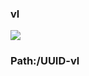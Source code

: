 ### vl

[![](https://www.herokucdn.com/deploy/button.png)](https://heroku.com/deploy?template=https://github.com/opijkj/uygdm.git)

### Path:/UUID-vl